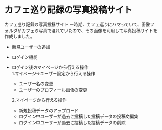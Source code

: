 # カフェ巡り記録の写真投稿サイト
カフェ巡り記録の写真投稿サイト
一時期、カフェ巡りにハマっていて、画像フォルダがカフェの写真で溢れていたので、その画像を利用して写真投稿サイトを作成しました。

* 新規ユーザーの追加  
* ログイン機能  
* ログイン後のマイページから行える操作  
  1.マイページ→ユーザー設定から行える操作  
    * ユーザー名の変更
    * ユーザーのプロフィール画像の変更
      
  2.マイページから行える操作
    * 新規投稿データのアップロード  
    * ログイン中ユーザーが過去に投稿した投稿データの投稿文編集  
    * ログイン中ユーザーが過去に投稿した投稿データの削除  
